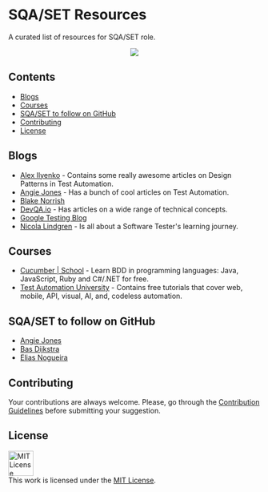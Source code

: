 # SQA/SET Resources
A curated list of resources for SQA/SET role.

<p align="center"><img src="https://user-images.githubusercontent.com/6233068/111761081-ac923880-88c9-11eb-855e-1417cf3f715b.gif" /></p>

## Contents
* [Blogs](#blogs)
* [Courses](#courses)
* [SQA/SET to follow on GitHub](#sqaset-to-follow-on-github)
* [Contributing](#contributing)
* [License](#license)

## Blogs
* [Alex Ilyenko](https://alexilyenko.github.io/) - Contains some really awesome articles on Design Patterns in Test Automation.
* [Angie Jones](https://angiejones.tech/) - Has a bunch of cool articles on Test Automation.
* [Blake Norrish](https://medium.com/@blakenorrish)
* [DevQA.io](https://devqa.io/) - Has articles on a wide range of technical concepts.
* [Google Testing Blog](https://testing.googleblog.com/)
* [Nicola Lindgren](https://nickytests.blogspot.com/) - Is all about a Software Tester's learning journey.


## Courses
* [Cucumber | School](https://school.cucumber.io/collections) - Learn BDD in programming languages: Java, JavaScript, Ruby and C#/.NET for free.
* [Test Automation University](https://testautomationu.applitools.com/) - Contains free tutorials that cover web, mobile, API, visual, AI, and, codeless automation.

## SQA/SET to follow on GitHub
* [Angie Jones](https://github.com/angiejones)
* [Bas Dijkstra](https://github.com/basdijkstra)
* [Elias Nogueira](https://github.com/eliasnogueira)

## Contributing
Your contributions are always welcome. Please, go through the [Contribution Guidelines](./CONTRIBUTING.md) before submitting your suggestion.

## License
<a rel="license" href="https://opensource.org/licenses/MIT"><img alt="MIT License" style="border-width:0" height="50" src="https://w7.pngwing.com/pngs/514/841/png-transparent-mit-license-bsd-licence-open-source-license-copyright-miscellaneous-text-logo.png" /></a><br />This work is licensed under the <a rel="license" href="https://opensource.org/licenses/MIT">MIT License</a>.
